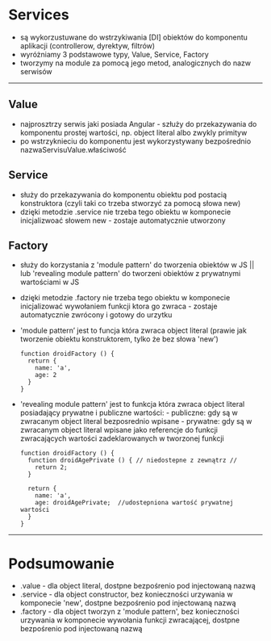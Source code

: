Services
========

- są wykorzustuwane do wstrzykiwania [DI] obiektów do komponentu aplikacji (controllerow, dyrektyw, filtrów)
- wyróżniamy 3 podstawowe typy, Value, Service, Factory
- tworzymy na module za pomocą jego metod, analogicznych do nazw serwisów

***

Value
-----
- najprosztrzy serwis jaki posiada Angular - szłuży do przekazywania do komponentu prostej wartości, np. object literal albo zwykly primityw
- po wstrzyknieciu do komponentu jest wykorzystywany bezpośrednio nazwaServisuValue.właściwość


Service
-------
- służy do przekazywania do komponentu obiektu pod postacią konstruktora (czyli taki co trzeba stworzyć za pomocą słowa new)
- dzięki metodzie .service nie trzeba tego obiektu w komponecie inicjalizwoać słowem new - zostaje automatycznie utworzony

Factory
-------
- służy do korzystania z 'module pattern' do tworzenia obiektów w JS || lub 'revealing module pattern' do tworzeni obiektów z prywatnymi wartościami w JS
- dzięki metodzie .factory  nie trzeba tego obiektu w komponecie inicjalizować wywołaniem funkcji ktora go zwraca - zostaje automatycznie zwrócony i gotowy do urzytku


- 'module pattern’ jest to funcja która zwraca object literal (prawie jak tworzenie obiektu konstruktorem, tylko że bez słowa 'new')

      function droidFactory () {
        return {
          name: 'a',
          age: 2
        }
      }

- 'revealing module pattern' jest to funkcja która zwraca object literal posiadający prywatne i publiczne wartości:
      - publiczne: gdy są w zwracanym object literal bezposrednio wpisane
      - prywatne:  gdy są w zwracanym object literal wpisane jako referencje do funkcji zwracających wartości zadeklarowanych w tworzonej funkcji

      function droidFactory () {
        function droidAgePrivate () { // niedostepne z zewnątrz //
          return 2;
        }

        return {
          name: 'a',
          age: droidAgePrivate;  //udostepniona wartość prywatnej wartości
        }
      }

***

Podsumowanie
============

- .value   - dla object literal, dostpne bezpośrenio pod injectowaną nazwą
- .service - dla object constructor, bez konieczności urzywania w komponecie 'new', dostpne bezpośrenio pod injectowaną nazwą
- .factory - dla object tworzyn z 'module pattern',  bez konieczności urzywania w komponecie wywołania funkcji zwracającej, dostpne bezpośrenio pod injectowaną nazwą
